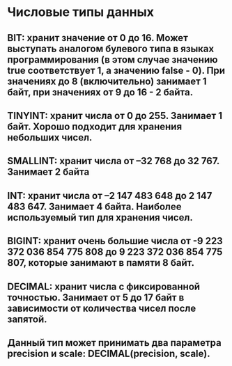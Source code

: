 # Числовые типы данных

## BIT: хранит значение от 0 до 16. Может выступать аналогом булевого типа в языках программирования (в этом случае значению true соответствует 1, а значению false - 0). При значениях до 8 (включительно) занимает 1 байт, при значениях от 9 до 16 - 2 байта.

## TINYINT: хранит числа от 0 до 255. Занимает 1 байт. Хорошо подходит для хранения небольших чисел.

## SMALLINT: хранит числа от –32 768 до 32 767. Занимает 2 байта

## INT: хранит числа от –2 147 483 648 до 2 147 483 647. Занимает 4 байта. Наиболее используемый тип для хранения чисел.

## BIGINT: хранит очень большие числа от -9 223 372 036 854 775 808 до 9 223 372 036 854 775 807, которые занимают в памяти 8 байт.

## DECIMAL: хранит числа c фиксированной точностью. Занимает от 5 до 17 байт в зависимости от количества чисел после запятой.

## Данный тип может принимать два параметра precision и scale: DECIMAL(precision, scale).
